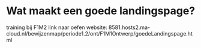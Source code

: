 # Wat maakt een goede landingspage?
training bij F1M2
link naar oefen website:
8581.hosts2.ma-cloud.nl/bewijzenmap/periode1.2/ont/F1M1Ontwerp/goedeLandingspage.html